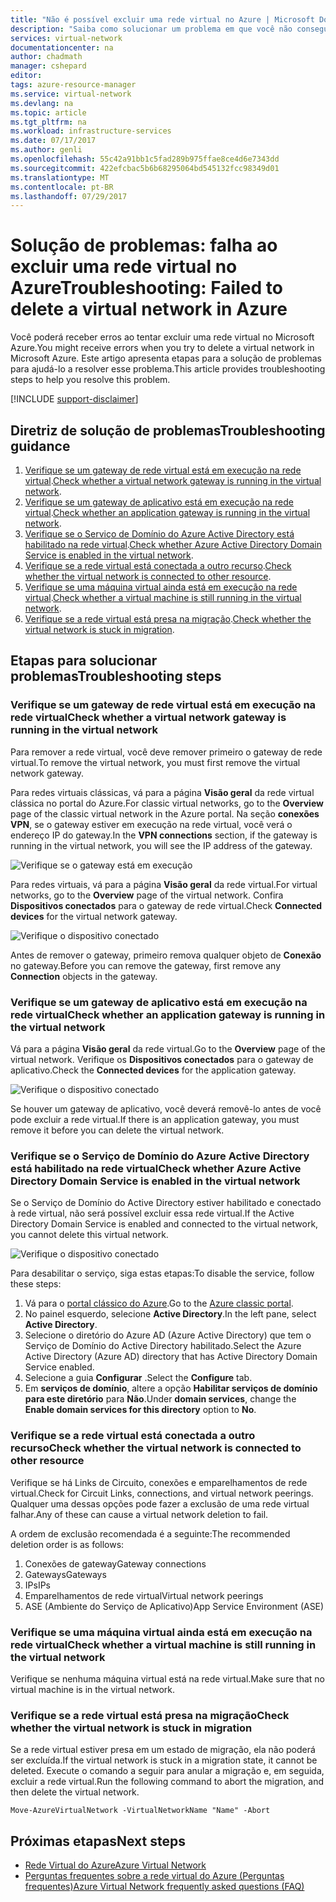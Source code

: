```yaml
---
title: "Não é possível excluir uma rede virtual no Azure | Microsoft Docs"
description: "Saiba como solucionar um problema em que você não consegue excluir uma rede virtual no Azure."
services: virtual-network
documentationcenter: na
author: chadmath
manager: cshepard
editor: 
tags: azure-resource-manager
ms.service: virtual-network
ms.devlang: na
ms.topic: article
ms.tgt_pltfrm: na
ms.workload: infrastructure-services
ms.date: 07/17/2017
ms.author: genli
ms.openlocfilehash: 55c42a91bb1c5fad289b975ffae8ce4d6e7343dd
ms.sourcegitcommit: 422efcbac5b6b68295064bd545132fcc98349d01
ms.translationtype: MT
ms.contentlocale: pt-BR
ms.lasthandoff: 07/29/2017
---
```

# <a name="troubleshooting-failed-to-delete-a-virtual-network-in-azure"></a><span data-ttu-id="12b64-103">Solução de problemas: falha ao excluir uma rede virtual no Azure</span><span class="sxs-lookup"><span data-stu-id="12b64-103">Troubleshooting: Failed to delete a virtual network in Azure</span></span>

<span data-ttu-id="12b64-104">Você poderá receber erros ao tentar excluir uma rede virtual no Microsoft Azure.</span><span class="sxs-lookup"><span data-stu-id="12b64-104">You might receive errors when you try to delete a virtual network in Microsoft Azure.</span></span> <span data-ttu-id="12b64-105">Este artigo apresenta etapas para a solução de problemas para ajudá-lo a resolver esse problema.</span><span class="sxs-lookup"><span data-stu-id="12b64-105">This article provides troubleshooting steps to help you resolve this problem.</span></span> 

[!INCLUDE [support-disclaimer](../../includes/support-disclaimer.md)]

## <a name="troubleshooting-guidance"></a><span data-ttu-id="12b64-106">Diretriz de solução de problemas</span><span class="sxs-lookup"><span data-stu-id="12b64-106">Troubleshooting guidance</span></span> 

1. <span data-ttu-id="12b64-107">[Verifique se um gateway de rede virtual está em execução na rede virtual](#check-whether-a-virtual-network-gateway-is-running-in-the-virtual-network).</span><span class="sxs-lookup"><span data-stu-id="12b64-107">[Check whether a virtual network gateway is running in the virtual network](#check-whether-a-virtual-network-gateway-is-running-in-the-virtual-network).</span></span>
2. <span data-ttu-id="12b64-108">[Verifique se um gateway de aplicativo está em execução na rede virtual](#check-whether-an-application-gateway-is-running-in-the-virtual-network).</span><span class="sxs-lookup"><span data-stu-id="12b64-108">[Check whether an application gateway is running in the virtual network](#check-whether-an-application-gateway-is-running-in-the-virtual-network).</span></span>
3. <span data-ttu-id="12b64-109">[Verifique se o Serviço de Domínio do Azure Active Directory está habilitado na rede virtual](#check-whether-azure-active-directory-domain-service-is-enabled-in-the-virtual-network).</span><span class="sxs-lookup"><span data-stu-id="12b64-109">[Check whether Azure Active Directory Domain Service is enabled in the virtual network](#check-whether-azure-active-directory-domain-service-is-enabled-in-the-virtual-network).</span></span>
4. <span data-ttu-id="12b64-110">[Verifique se a rede virtual está conectada a outro recurso](#check-whether-the-virtual-network-is-connected-to-other-resource).</span><span class="sxs-lookup"><span data-stu-id="12b64-110">[Check whether the virtual network is connected to other resource](#check-whether-the-virtual-network-is-connected-to-other-resource).</span></span>
5. <span data-ttu-id="12b64-111">[Verifique se uma máquina virtual ainda está em execução na rede virtual](#check-whether-a-virtual-machine-is-still-running-in-the-virtual-network).</span><span class="sxs-lookup"><span data-stu-id="12b64-111">[Check whether a virtual machine is still running in the virtual network](#check-whether-a-virtual-machine-is-still-running-in-the-virtual-network).</span></span>
6. <span data-ttu-id="12b64-112">[Verifique se a rede virtual está presa na migração](#check-whether-the-virtual-network-is-stuck-in-migration).</span><span class="sxs-lookup"><span data-stu-id="12b64-112">[Check whether the virtual network is stuck in migration](#check-whether-the-virtual-network-is-stuck-in-migration).</span></span>

## <a name="troubleshooting-steps"></a><span data-ttu-id="12b64-113">Etapas para solucionar problemas</span><span class="sxs-lookup"><span data-stu-id="12b64-113">Troubleshooting steps</span></span>

### <a name="check-whether-a-virtual-network-gateway-is-running-in-the-virtual-network"></a><span data-ttu-id="12b64-114">Verifique se um gateway de rede virtual está em execução na rede virtual</span><span class="sxs-lookup"><span data-stu-id="12b64-114">Check whether a virtual network gateway is running in the virtual network</span></span>

<span data-ttu-id="12b64-115">Para remover a rede virtual, você deve remover primeiro o gateway de rede virtual.</span><span class="sxs-lookup"><span data-stu-id="12b64-115">To remove the virtual network, you must first remove the virtual network gateway.</span></span>

<span data-ttu-id="12b64-116">Para redes virtuais clássicas, vá para a página **Visão geral** da rede virtual clássica no portal do Azure.</span><span class="sxs-lookup"><span data-stu-id="12b64-116">For classic virtual networks, go to the **Overview** page of the classic virtual network in the Azure portal.</span></span> <span data-ttu-id="12b64-117">Na seção **conexões VPN**, se o gateway estiver em execução na rede virtual, você verá o endereço IP do gateway.</span><span class="sxs-lookup"><span data-stu-id="12b64-117">In the **VPN connections** section, if the gateway is running in the virtual network, you will see the IP address of the gateway.</span></span> 

![Verifique se o gateway está em execução](media/virtual-network-troubleshoot-cannot-delete-vnet/classic-gateway.png)

<span data-ttu-id="12b64-119">Para redes virtuais, vá para a página **Visão geral** da rede virtual.</span><span class="sxs-lookup"><span data-stu-id="12b64-119">For virtual networks, go to the **Overview** page of the virtual network.</span></span> <span data-ttu-id="12b64-120">Confira **Dispositivos conectados** para o gateway de rede virtual.</span><span class="sxs-lookup"><span data-stu-id="12b64-120">Check **Connected devices** for the virtual network gateway.</span></span>

![Verifique o dispositivo conectado](media/virtual-network-troubleshoot-cannot-delete-vnet/vnet-gateway.png)

<span data-ttu-id="12b64-122">Antes de remover o gateway, primeiro remova qualquer objeto de **Conexão** no gateway.</span><span class="sxs-lookup"><span data-stu-id="12b64-122">Before you can remove the gateway, first remove any **Connection** objects in the gateway.</span></span> 

### <a name="check-whether-an-application-gateway-is-running-in-the-virtual-network"></a><span data-ttu-id="12b64-123">Verifique se um gateway de aplicativo está em execução na rede virtual</span><span class="sxs-lookup"><span data-stu-id="12b64-123">Check whether an application gateway is running in the virtual network</span></span>

<span data-ttu-id="12b64-124">Vá para a página **Visão geral** da rede virtual.</span><span class="sxs-lookup"><span data-stu-id="12b64-124">Go to the **Overview** page of the virtual network.</span></span> <span data-ttu-id="12b64-125">Verifique os **Dispositivos conectados** para o gateway de aplicativo.</span><span class="sxs-lookup"><span data-stu-id="12b64-125">Check the **Connected devices** for the application gateway.</span></span>

![Verifique o dispositivo conectado](media/virtual-network-troubleshoot-cannot-delete-vnet/app-gateway.png)

<span data-ttu-id="12b64-127">Se houver um gateway de aplicativo, você deverá removê-lo antes de você pode excluir a rede virtual.</span><span class="sxs-lookup"><span data-stu-id="12b64-127">If there is an application gateway, you must remove it before you can delete the virtual network.</span></span>

### <a name="check-whether-azure-active-directory-domain-service-is-enabled-in-the-virtual-network"></a><span data-ttu-id="12b64-128">Verifique se o Serviço de Domínio do Azure Active Directory está habilitado na rede virtual</span><span class="sxs-lookup"><span data-stu-id="12b64-128">Check whether Azure Active Directory Domain Service is enabled in the virtual network</span></span>

<span data-ttu-id="12b64-129">Se o Serviço de Domínio do Active Directory estiver habilitado e conectado à rede virtual, não será possível excluir essa rede virtual.</span><span class="sxs-lookup"><span data-stu-id="12b64-129">If the Active Directory Domain Service is enabled and connected to the virtual network, you cannot delete this virtual network.</span></span> 

![Verifique o dispositivo conectado](media/virtual-network-troubleshoot-cannot-delete-vnet/enable-domain-services.png)

<span data-ttu-id="12b64-131">Para desabilitar o serviço, siga estas etapas:</span><span class="sxs-lookup"><span data-stu-id="12b64-131">To disable the service, follow these steps:</span></span>

1. <span data-ttu-id="12b64-132">Vá para o [portal clássico do Azure](https://manage.windowsazure.com).</span><span class="sxs-lookup"><span data-stu-id="12b64-132">Go to the [Azure classic portal](https://manage.windowsazure.com).</span></span>
2. <span data-ttu-id="12b64-133">No painel esquerdo, selecione **Active Directory**.</span><span class="sxs-lookup"><span data-stu-id="12b64-133">In the left pane, select  **Active Directory**.</span></span>
3. <span data-ttu-id="12b64-134">Selecione o diretório do Azure AD (Azure Active Directory) que tem o Serviço de Domínio do Active Directory habilitado.</span><span class="sxs-lookup"><span data-stu-id="12b64-134">Select the Azure Active Directory (Azure AD) directory that has Active Directory Domain Service enabled.</span></span>
4. <span data-ttu-id="12b64-135">Selecione a guia **Configurar** .</span><span class="sxs-lookup"><span data-stu-id="12b64-135">Select the **Configure** tab.</span></span>
5. <span data-ttu-id="12b64-136">Em **serviços de domínio**, altere a opção **Habilitar serviços de domínio para este diretório** para **Não**.</span><span class="sxs-lookup"><span data-stu-id="12b64-136">Under **domain services**, change the **Enable domain services for this directory** option to **No**.</span></span>  

### <a name="check-whether-the-virtual-network-is-connected-to-other-resource"></a><span data-ttu-id="12b64-137">Verifique se a rede virtual está conectada a outro recurso</span><span class="sxs-lookup"><span data-stu-id="12b64-137">Check whether the virtual network is connected to other resource</span></span>

<span data-ttu-id="12b64-138">Verifique se há Links de Circuito, conexões e emparelhamentos de rede virtual.</span><span class="sxs-lookup"><span data-stu-id="12b64-138">Check for Circuit Links, connections, and virtual network peerings.</span></span> <span data-ttu-id="12b64-139">Qualquer uma dessas opções pode fazer a exclusão de uma rede virtual falhar.</span><span class="sxs-lookup"><span data-stu-id="12b64-139">Any of these can cause a virtual network deletion to fail.</span></span> 

<span data-ttu-id="12b64-140">A ordem de exclusão recomendada é a seguinte:</span><span class="sxs-lookup"><span data-stu-id="12b64-140">The recommended deletion order is as follows:</span></span>

1. <span data-ttu-id="12b64-141">Conexões de gateway</span><span class="sxs-lookup"><span data-stu-id="12b64-141">Gateway connections</span></span>
2. <span data-ttu-id="12b64-142">Gateways</span><span class="sxs-lookup"><span data-stu-id="12b64-142">Gateways</span></span>
3. <span data-ttu-id="12b64-143">IPs</span><span class="sxs-lookup"><span data-stu-id="12b64-143">IPs</span></span>
4. <span data-ttu-id="12b64-144">Emparelhamentos de rede virtual</span><span class="sxs-lookup"><span data-stu-id="12b64-144">Virtual network peerings</span></span>
5. <span data-ttu-id="12b64-145">ASE (Ambiente do Serviço de Aplicativo)</span><span class="sxs-lookup"><span data-stu-id="12b64-145">App Service Environment (ASE)</span></span>

### <a name="check-whether-a-virtual-machine-is-still-running-in-the-virtual-network"></a><span data-ttu-id="12b64-146">Verifique se uma máquina virtual ainda está em execução na rede virtual</span><span class="sxs-lookup"><span data-stu-id="12b64-146">Check whether a virtual machine is still running in the virtual network</span></span>

<span data-ttu-id="12b64-147">Verifique se nenhuma máquina virtual está na rede virtual.</span><span class="sxs-lookup"><span data-stu-id="12b64-147">Make sure that no virtual machine is in the virtual network.</span></span>

### <a name="check-whether-the-virtual-network-is-stuck-in-migration"></a><span data-ttu-id="12b64-148">Verifique se a rede virtual está presa na migração</span><span class="sxs-lookup"><span data-stu-id="12b64-148">Check whether the virtual network is stuck in migration</span></span>

<span data-ttu-id="12b64-149">Se a rede virtual estiver presa em um estado de migração, ela não poderá ser excluída.</span><span class="sxs-lookup"><span data-stu-id="12b64-149">If the virtual network is stuck in a migration state, it cannot be deleted.</span></span> <span data-ttu-id="12b64-150">Execute o comando a seguir para anular a migração e, em seguida, excluir a rede virtual.</span><span class="sxs-lookup"><span data-stu-id="12b64-150">Run the following command to abort the migration, and then delete the virtual network.</span></span>

    Move-AzureVirtualNetwork -VirtualNetworkName "Name" -Abort

## <a name="next-steps"></a><span data-ttu-id="12b64-151">Próximas etapas</span><span class="sxs-lookup"><span data-stu-id="12b64-151">Next steps</span></span>

- [<span data-ttu-id="12b64-152">Rede Virtual do Azure</span><span class="sxs-lookup"><span data-stu-id="12b64-152">Azure Virtual Network</span></span>](virtual-networks-overview.md)
- [<span data-ttu-id="12b64-153">Perguntas frequentes sobre a rede virtual do Azure (Perguntas frequentes)</span><span class="sxs-lookup"><span data-stu-id="12b64-153">Azure Virtual Network frequently asked questions (FAQ)</span></span>](virtual-networks-faq.md)
